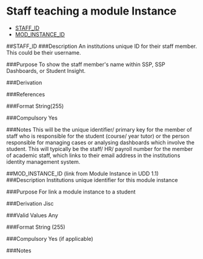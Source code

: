 # Staff teaching a module Instance

*  [STAFF_ID](#staff_id)
*  [MOD_INSTANCE_ID](#mod_instance_id)

##STAFF_ID
###Description
An institutions unique ID for their staff member. This could be their username.

###Purpose
To show the staff member's name within SSP, SSP Dashboards, or Student Insight.

###Derivation

###References

###Format
String(255)

###Compulsory
Yes

###Notes
This will be the unique identifier/ primary key for the member of staff who is responsible for the student (course/ year tutor) or the person responsible for managing cases or analysing dashboards which involve the student. This will typically be the staff/ HR/ payroll number for the member of academic staff, which links to their email address in the institutions identity management system.

##MOD_INSTANCE_ID 
(link from Module Instance in UDD 1.1)
###Description
Institutions unique identifier for this module instance

###Purpose
For link a module instance to a student

###Derivation
Jisc

###Valid Values
Any

###Format
String (255)

###Compulsory
Yes (if applicable)

###Notes
